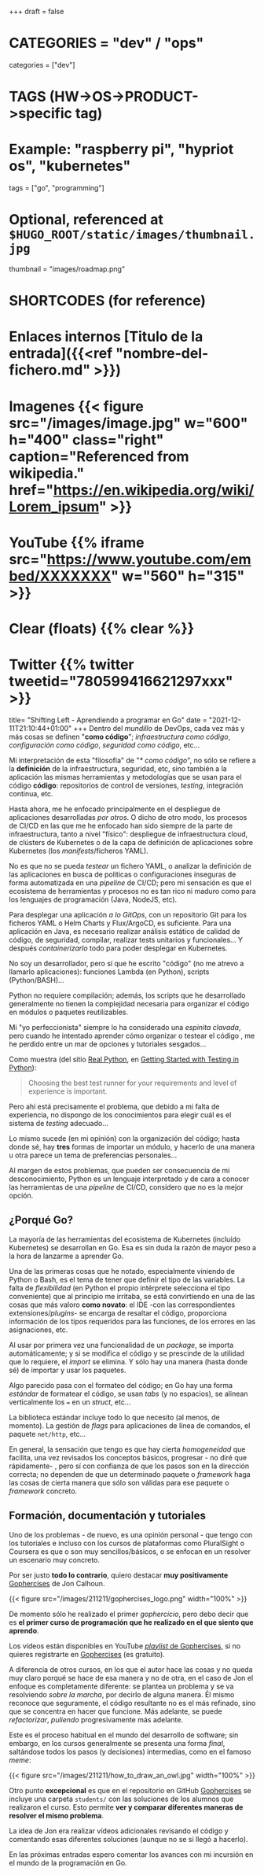 +++
draft = false

# CATEGORIES = "dev" / "ops"
categories = ["dev"]
# TAGS (HW->OS->PRODUCT->specific tag)
# Example: "raspberry pi", "hypriot os", "kubernetes"

tags = ["go", "programming"]

# Optional, referenced at `$HUGO_ROOT/static/images/thumbnail.jpg`
thumbnail = "images/roadmap.png"

# SHORTCODES (for reference)

# Enlaces internos [Titulo de la entrada]({{<ref "nombre-del-fichero.md" >}})

# Imagenes {{< figure src="/images/image.jpg" w="600" h="400" class="right" caption="Referenced from wikipedia." href="https://en.wikipedia.org/wiki/Lorem_ipsum" >}}
# YouTube {{% iframe src="https://www.youtube.com/embed/XXXXXXX" w="560" h="315" >}}
# Clear (floats) {{% clear %}}
# Twitter {{% twitter tweetid="780599416621297xxx" >}}

title=  "Shifting Left - Aprendiendo a programar en Go"
date = "2021-12-11T21:10:44+01:00"
+++
Dentro del *mundillo* de DevOps, cada vez más y más cosas se definen "**como código**"; *infraestructura como código*, *configuración como código*, *seguridad como código*, etc...

Mi interpretación de esta "filosofía" de "*\* como código*", no sólo se refiere a la **definición** de la infraestructura, seguridad, etc, sino también a la aplicación las mismas herramientas y metodologías que se usan para el código **código**: repositorios de control de versiones, *testing*, integración continua, etc.
<!--more-->
Hasta ahora, me he enfocado principalmente en el despliegue de aplicaciones desarrolladas *por otros*. O dicho de otro modo, los procesos de CI/CD en las que me he enfocado han sido siempre de la parte de infraestructura, tanto a nivel "físico": despliegue de infraestructura cloud, de clústers de Kubernetes o de la capa de definición de aplicaciones sobre Kubernetes (los *manifests*/ficheros YAML).

No es que no se pueda *testear* un fichero YAML, o analizar la definición de las aplicaciones en busca de políticas o configuraciones inseguras de forma automatizada en una *pipeline* de CI/CD; pero mi sensación es que el ecosistema de herramientas y procesos no es tan rico ni maduro como para los lenguajes de programación (Java, NodeJS, etc).

Para desplegar una aplicación *a lo GitOps*, con un repositorio Git para los ficheros YAML o Helm Charts y Flux/ArgoCD, es suficiente. Para una aplicación en Java, es necesario realizar análisis estático de calidad de código, de seguridad, compilar, realizar tests unitarios y funcionales... Y después *containerizarlo* todo para poder desplegar en Kubernetes.

No soy un desarrollador, pero sí que he escrito "código" (no me atrevo a llamarlo aplicaciones): funciones Lambda (en Python), scripts (Python/BASH)...

Python no requiere compilación; además, los scripts que he desarrollado generalmente no tienen la complejidad necesaria para organizar el código en módulos o paquetes reutilizables.

Mi "yo perfeccionista" siempre lo ha considerado una *espinita clavada*, pero cuando he intentado aprender cómo organizar o testear el código , me he perdido entre un mar de opciones y tutoriales sesgados...

Como muestra (del sitio [Real Python](https://realpython.com/), en [Getting Started with Testing in Python](https://realpython.com/python-testing/)):

> Choosing the best test runner for your requirements and level of experience is important.

Pero ahí está precisamente el problema, que debido a mi falta de experiencia, no dispongo de los conocimientos para elegir cuál es el sistema de *testing* adecuado...

Lo mismo sucede (en mi opinión) con la organización del código; hasta donde sé, hay **tres** formas de importar un módulo, y hacerlo de una manera u otra parece un tema de preferencias personales...

Al margen de estos problemas, que pueden ser consecuencia de mi desconocimiento, Python es un lenguaje interpretado y de cara a conocer las herramientas de una *pipeline* de CI/CD, considero que no es la mejor opción.

## ¿Porqué Go?

La mayoría de las herramientas del ecosistema de Kubernetes (incluído Kubernetes) se desarrollan en Go. Esa es sin duda la razón de mayor peso a la hora de lanzarme a aprender Go.

Una de las primeras cosas que he notado, especialmente viniendo de Python o Bash, es el tema de tener que definir el tipo de las variables. La falta de *flexibilidad* (en Python el propio intérprete selecciona el tipo conveniente) que al principio me irritaba, se está convirtiendo en una de las cosas que más valoro **como novato**: el IDE -con las correspondientes extensiones/*plugins*- se encarga de resaltar el código, proporciona información de los tipos requeridos para las funciones, de los errores en las asignaciones, etc.

Al usar por primera vez una funcionalidad de un *package*, se importa automáticamente; y si se modifica el código y se prescinde de la utilidad que lo requiere, el *import* se elimina. Y sólo hay una manera (hasta donde sé) de importar y usar los paquetes.

Algo parecido pasa con el formateo del código; en Go hay una forma *estándar* de formatear el código, se usan *tabs* (y no espacios), se alinean verticalmente los `=` en un *struct*, etc...

La biblioteca estándar incluye todo lo que necesito (al menos, de momento). La gestión de *flags* para aplicaciones de línea de comandos, el paquete `net/http`, etc...

En general, la sensación que tengo es que hay cierta *homogeneidad* que facilita, una vez revisados los conceptos básicos, progresar - no diré que rápidamente- , pero sí con confianza de que los pasos son en la dirección correcta; no dependen de que un determinado paquete o *framework* haga las cosas de cierta manera que sólo son válidas para ese paquete o *framework* concreto.

## Formación, documentación y tutoriales

Uno de los problemas - de nuevo, es una opinión personal - que tengo con los tutoriales e incluso con los cursos de plataformas como PluralSight o Coursera es que o son muy sencillos/básicos, o se enfocan en un resolver un escenario muy concreto.

Por ser justo **todo lo contrario**, quiero destacar **muy positivamente** [Gophercises](https://gophercises.com/) de Jon Calhoun.

{{< figure src="/images/211211/gophercises_logo.png" width="100%" >}}

De momento sólo he realizado el primer *gophercicio*, pero debo decir que es **el primer curso de programación que he realizado en el que siento que aprendo**.

Los vídeos están disponibles en YouTube [*playlist* de Gophercises](https://www.youtube.com/watch?v=s1wC1IvwvxE&list=PLVEltXlEeWglGINo25GxVfvSSylLVg4r1), si no quieres registrarte en [Gophercises](https://gophercises.com/) (es gratuito).

A diferencia de otros cursos, en los que el autor hace las cosas y no queda muy claro porqué se hace de esa manera y no de otra, en el caso de Jon el enfoque es completamente diferente: se plantea un problema y se va resolviendo *sobre la marcha*, por decirlo de alguna manera. Él mismo reconoce que seguramente, el código resultante no es el más refinado, sino que se concentra en hacer que funcione. Más adelante, se puede *refactorizar*, *puliendo* progresivamente más adelante.

Este es el proceso habitual en el mundo del desarrollo de software; sin embargo, en los cursos generalmente se presenta una forma *final*, saltándose todos los pasos (y decisiones) intermedias, como en el famoso *meme*:

{{< figure src="/images/211211/how_to_draw_an_owl.jpg" width="100%" >}}

Otro punto **excepcional** es que en el repositorio en GitHub [Gophercises](https://github.com/gophercises) se incluye una carpeta `students/` con las soluciones de los alumnos que realizaron el curso. Esto permite **ver y comparar diferentes maneras de resolver el mismo problema**.  

La idea de Jon era realizar vídeos adicionales revisando el código y comentando esas diferentes soluciones (aunque no se si llegó a hacerlo).

En las próximas entradas espero comentar los avances con mi incursión en el mundo de la programación en Go.
